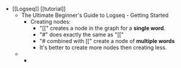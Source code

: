 - [[Logseq]] [[tutorial]]
	- The Ultimate Beginner's Guide to Logseq - Getting Started
		- Creating nodes:
			- "[[" creates a node in the graph for a **single word**.
			- "#" does exactly the same as "[["
			- "# combined with [[" create a node of **multiple words**
			- It's better to create more nodes then creating less.
	-
		-